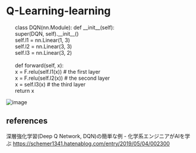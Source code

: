 # Q-Learning-learning

<ul>
class DQN(nn.Module):
    def __init__(self):<br>
        super(DQN, self).__init__()<br>
        self.l1 = nn.Linear(1, 3)<br>
        self.l2 = nn.Linear(3, 3)<br>
        self.l3 = nn.Linear(3, 2)<br>
<br>
    def forward(self, x):<br>
        x = F.relu(self.l1(x)) # the first layer<br>
        x = F.relu(self.l2(x)) # the second layer<br>
        x = self.l3(x) # the third layer<br> 
        return x<br>
</ul>

![image](https://github.com/user-attachments/assets/a10a7ffb-bc8c-4387-b90f-c99bd086fa3f)


## references
深層強化学習(Deep Q Network, DQN)の簡単な例 - 化学系エンジニアがAIを学ぶ
https://schemer1341.hatenablog.com/entry/2019/05/04/002300
